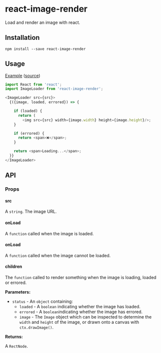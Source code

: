 # react-image-render

Load and render an image with react.

## Installation

```
npm install --save react-image-render
```

## Usage

[Example](https://jameslnewell.github.io/react-image-render/) ([source](https://github.com/jameslnewell/react-image-render/blob/master/example/App.js#L8))

```js
import React from 'react';
import ImageLoader from 'react-image-render';

<ImageLoader src={src}>
  {({image, loaded, errored}) => {

    if (loaded) {
      return (
        <img src={src} width={image.width} height={image.height}/>;
    }

    if (errored) {
      return <span>❌</span>;
    }

    return <span>Loading...</span>;
  }}
</ImageLoader>
```

## API

### Props

#### src

A `string`. The image URL.

#### onLoad

A `function` called when the image is loaded.

#### onLoad

A `function` called when the image cannot be loaded.

#### children

The `function` called to render something when the image is loading, loaded or errored.

**Parameters:**

- `status` - An `object` containing:
  - `loaded` - A `boolean` indicating whether the image has loaded.
  - `errored` - A `boolean`indicating whether the image has errored.
  - `image` - The `Image` object which can be inspected to determine the `width` and `height` of the image, or drawn onto a canvas with `ctx.drawImage()`.

**Returns:**

A `RectNode`.